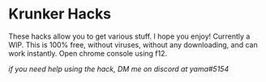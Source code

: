 # Krunker Hacks
These hacks allow you to get various stuff. I hope you enjoy! Currently a WIP. This is 100% free, without viruses, without any downloading, and can work instantly.
Open chrome console using f12.

*if you need help using the hack, DM me on discord at yama#5154*
